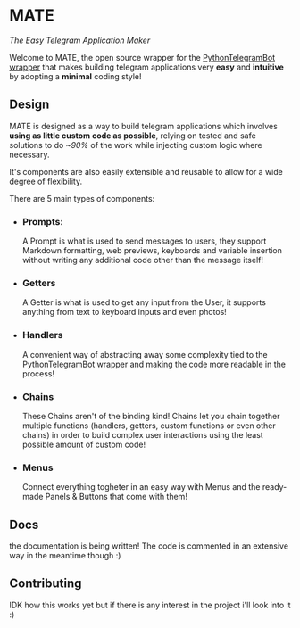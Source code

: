 # MATE
_The Easy Telegram Application Maker_

Welcome to MATE, the open source wrapper for the 
[PythonTelegramBot wrapper](https://github.com/python-telegram-bot/python-telegram-bot)
that makes building telegram applications very **easy** and **intuitive** by adopting 
a **minimal** coding style!

## Design

MATE is designed as a way to build telegram applications which involves **using as little
custom code as possible**, relying on tested and safe solutions to do *~90%* of the work 
while injecting custom logic where necessary.

It's components are also easily extensible and reusable to allow for a wide degree of 
flexibility.

There are 5 main types of components:

- ### Prompts:
    A Prompt is what is used to send messages to users, they support Markdown formatting,
    web previews, keyboards and variable insertion without writing any additional 
    code other than the message itself!
- ### Getters
    A Getter is what is used to get any input from the User, it supports anything
    from text to keyboard inputs and even photos!
- ### Handlers
    A convenient way of abstracting away some complexity tied to the PythonTelegramBot
    wrapper and making the code more readable in the process!
- ### Chains
    These Chains aren't of the binding kind! Chains let you chain together multiple
    functions (handlers, getters, custom functions or even other chains) in order to
    build complex user interactions using the least possible amount of custom code!
- ### Menus
    Connect everything togheter in an easy way with Menus and the ready-made 
    Panels & Buttons that come with them!

## Docs

the documentation is being written! The code is commented in an
extensive way in the meantime though :)

## Contributing

IDK how this works yet but if there is any interest in the project i'll look into it :)
